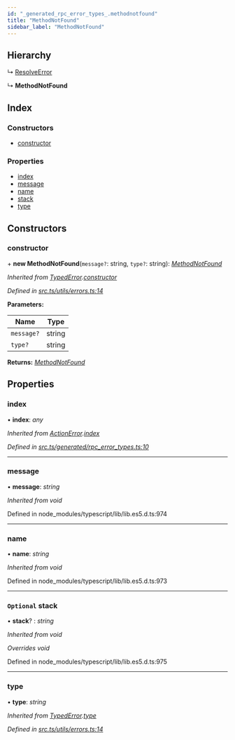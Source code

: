 ```yaml
---
id: "_generated_rpc_error_types_.methodnotfound"
title: "MethodNotFound"
sidebar_label: "MethodNotFound"
---
```


## Hierarchy

  ↳ [ResolveError](_generated_rpc_error_types_.resolveerror.md)

  ↳ **MethodNotFound**

## Index

### Constructors

* [constructor](_generated_rpc_error_types_.methodnotfound.md#constructor)

### Properties

* [index](_generated_rpc_error_types_.methodnotfound.md#index)
* [message](_generated_rpc_error_types_.methodnotfound.md#message)
* [name](_generated_rpc_error_types_.methodnotfound.md#name)
* [stack](_generated_rpc_error_types_.methodnotfound.md#optional-stack)
* [type](_generated_rpc_error_types_.methodnotfound.md#type)

## Constructors

###  constructor

\+ **new MethodNotFound**(`message?`: string, `type?`: string): *[MethodNotFound](_generated_rpc_error_types_.methodnotfound.md)*

*Inherited from [TypedError](_utils_errors_.typederror.md).[constructor](_utils_errors_.typederror.md#constructor)*

*Defined in [src.ts/utils/errors.ts:14](https://github.com/nearprotocol/nearlib/blob/36a8ddc/src.ts/utils/errors.ts#L14)*

**Parameters:**

Name | Type |
------ | ------ |
`message?` | string |
`type?` | string |

**Returns:** *[MethodNotFound](_generated_rpc_error_types_.methodnotfound.md)*

## Properties

###  index

• **index**: *any*

*Inherited from [ActionError](_generated_rpc_error_types_.actionerror.md).[index](_generated_rpc_error_types_.actionerror.md#index)*

*Defined in [src.ts/generated/rpc_error_types.ts:10](https://github.com/nearprotocol/nearlib/blob/36a8ddc/src.ts/generated/rpc_error_types.ts#L10)*

___

###  message

• **message**: *string*

*Inherited from void*

Defined in node_modules/typescript/lib/lib.es5.d.ts:974

___

###  name

• **name**: *string*

*Inherited from void*

Defined in node_modules/typescript/lib/lib.es5.d.ts:973

___

### `Optional` stack

• **stack**? : *string*

*Inherited from void*

*Overrides void*

Defined in node_modules/typescript/lib/lib.es5.d.ts:975

___

###  type

• **type**: *string*

*Inherited from [TypedError](_utils_errors_.typederror.md).[type](_utils_errors_.typederror.md#type)*

*Defined in [src.ts/utils/errors.ts:14](https://github.com/nearprotocol/nearlib/blob/36a8ddc/src.ts/utils/errors.ts#L14)*
